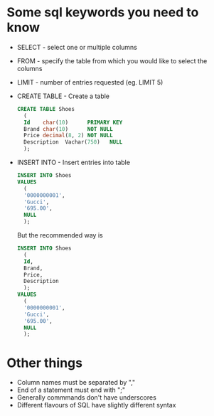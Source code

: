 # Some sql keywords you need to know

- SELECT - select one or multiple columns
- FROM - specify the table from which you would like to select the columns
- LIMIT - number of entries requested (eg. LIMIT 5)
- CREATE TABLE - Create a table
  ```sql
  CREATE TABLE Shoes
    (
    Id    char(10)      PRIMARY KEY
    Brand char(10)      NOT NULL
    Price decimal(8, 2) NOT NULL
    Description  Vachar(750)   NULL
    );
  ```


- INSERT INTO - Insert entries into table
  ```sql
  INSERT INTO Shoes
  VALUES  
    (
    '0000000001',
    'Gucci',
    '695.00',
    NULL
    );
  ```
  But the recommended way is
  
  ```sql
  INSERT INTO Shoes
    (
    Id,
    Brand,
    Price,
    Description
    );
  VALUES  
    (
    '0000000001',
    'Gucci',
    '695.00',
    NULL
    );
  ```
  

# Other things

- Column names must be separated by ","
- End of a statement must end with ";"
- Generally commmands don't have underscores
- Different flavours of SQL have slightly different syntax
